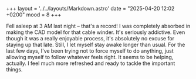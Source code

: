 +++
layout = '../../layouts/Markdown.astro'
date = "2025-04-20 12:02 +0200"
mood = 8
+++

Fell asleep at 3 AM last night – that's a record! I was completely absorbed in making the CAD model for that cable winder. It's seriously addictive. Even though it was a really enjoyable process, it's absolutely no excuse for staying up that late. Still, I let myself stay awake longer than usual. For the last few days, I've been trying not to force myself to do anything, just allowing myself to follow whatever feels right. It seems to be helping, actually. I feel much more refreshed and ready to tackle the important things.